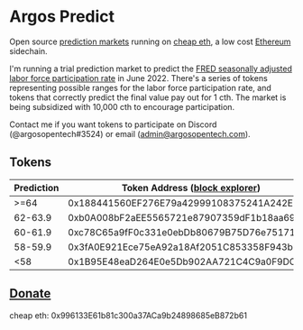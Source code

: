 # Argos Predict
Open source [prediction markets](https://richardhanania.substack.com/p/futarchy-robin-hanson-on-how-prediction) running on [cheap eth](https://cheapeth.org/), a low cost [Ethereum](https://ethereum.org/en/) sidechain.

I'm running a trial prediction market to predict the [FRED seasonally adjusted labor force participation rate](https://fred.stlouisfed.org/series/CIVPART) in June 2022. There's a series of tokens representing possible ranges for the labor force participation rate, and tokens that correctly predict the final value pay out for 1 cth. The market is being subsidized with 10,000 cth to encourage participation.

Contact me if you want tokens to participate on Discord (@argosopentech#3524) or email (admin@argosopentech.com).

## Tokens
| Prediction | Token Address ([block explorer](https://explore.cheapswap.io/)) |
| ---------- | --------------------------------------------------------------- |
| >=64       | 0x188441560EF276E79a42999108375241A242E32f                      |
| 62-63.9    | 0xb0A008bF2aEE5565721e87907359dF1b18aa6973                      |
| 60-61.9    | 0xc78C65a9fF0c331e0ebDb80679B75D76e7517114                      |
| 58-59.9    | 0x3fA0E921Ece75eA92a18Af2051C853358F943bB2                      |
| <58        | 0x1B95E48eaD264E0e5Db902AA721C4C9a0F9DC8C0                      |

## [Donate](0x996133E61b81c300a37ACa9b24898685eB872b61)
cheap eth: 0x996133E61b81c300a37ACa9b24898685eB872b61

